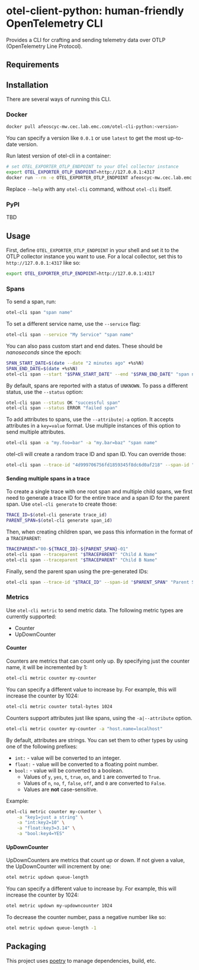 # otel-client-python: human-friendly OpenTelemetry CLI

Provides a CLI for crafting and sending telemetry data over OTLP (OpenTelemetry Line Protocol).

## Requirements

## Installation

There are several ways of running this CLI.

### Docker

```sh
docker pull afeoscyc-mw.cec.lab.emc.com/otel-cli-python:<version>
```

You can specify a version like `0.0.1` or use `latest` to get the most up-to-date version.

Run latest version of otel-cli in a container:

```sh
# set OTEL_EXPORTER_OTLP_ENDPOINT to your OTel collector instance
export OTEL_EXPORTER_OTLP_ENDPOINT=http://127.0.0.1:4317
docker run --rm -e OTEL_EXPORTER_OTLP_ENDPOINT afeoscyc-mw.cec.lab.emc.com/otel-cli-python:latest --help
```

Replace `--help` with any `otel-cli` command, without `otel-cli` itself.

### PyPI

TBD

## Usage

First, define `OTEL_EXPORTER_OTLP_ENDPOINT` in your shell and set it to the OTLP collector instance you want to use.
For a local collector, set this to `http://127.0.0.1:4317` like so:

```sh
export OTEL_EXPORTER_OTLP_ENDPOINT=http://127.0.0.1:4317
```

### Spans

To send a span, run:

```sh
otel-cli span "span name"
```

To set a different service name, use the `--service` flag:

```sh
otel-cli span --service "My Service" "span name"
```

You can also pass custom start and end dates. These should be *nanoseconds* since the epoch:

```sh
SPAN_START_DATE=$(date --date "2 minutes ago" +%s%N)
SPAN_END_DATE=$(date +%s%N)
otel-cli span --start "$SPAN_START_DATE" --end "$SPAN_END_DATE" "span name"
```

By default, spans are reported with a status of `UNKNOWN`. To pass a different status, use the `--status` option:

```sh
otel-cli span --status OK "successful span"
otel-cli span --status ERROR "failed span"
```

To add attributes to spans, use the `--attribute|-a` option. It accepts attributes in a `key=value` format. Use multiple instances of this option to send multiple attributes.

```sh
otel-cli span -a "my.foo=bar" -a "my.bar=baz" "span name"
```

otel-cli will create a random trace ID and span ID. You can override those:

```sh
otel-cli span --trace-id "4d999706756fd1859345f8dc6d0af218" --span-id "ac2a3b2b19ac602d"
```

#### Sending multiple spans in a trace

To create a single trace with one root span and multiple child spans, we first need to generate a trace ID for the entire trace and a span ID for the parent span. Use `otel-cli generate` to create those:

```sh
TRACE_ID=$(otel-cli generate trace_id)
PARENT_SPAN=$(otel-cli generate span_id)
```

Then, when creating children span, we pass this information in the format of a `TRACEPARENT`:

```sh
TRACEPARENT="00-${TRACE_ID}-${PARENT_SPAN}-01"
otel-cli span --traceparent "$TRACEPARENT" "Child A Name"
otel-cli span --traceparent "$TRACEPARENT" "Child B Name"
```

Finally, send the parent span using the pre-generated IDs:

```sh
otel-cli span --trace-id "$TRACE_ID" --span-id "$PARENT_SPAN" "Parent Span Name"
```

### Metrics

Use `otel-cli metric` to send metric data. The following metric types are currently supported:

- Counter
- UpDownCounter

#### Counter

Counters are metrics that can count only up.
By specifying just the counter name, it will be incremented by 1:

```sh
otel-cli metric counter my-counter
```

You can specify a different value to increase by. For example, this will increase the counter by 1024:

```sh
otel-cli metric counter total-bytes 1024
```

Counters support attributes just like spans, using the `-a|--attribute` option.

```sh
otel-cli metric counter my-counter -a "host.name=localhost"
```

By default, attributes are strings. You can set them to other types by using one of the following prefixes:

- `int:` - value will be converted to an integer.
- `float:` - value will be converted to a floating point number.
- `bool:` - value will be converted to a boolean.
  - Values of `y`, `yes`, `t`, `true`, `on`, and `1` are converted to `True`.
  - Values of `n`, `no`, `f`, `false`, `off`, and `0` are converted to `False`.
  - Values are __not__ case-sensitive.

Example:

```sh
otel-cli metric counter my-counter \
    -a "key1=just a string" \
    -a "int:key2=10" \
    -a "float:key3=3.14" \
    -a "bool:key4=YES"
```

#### UpDownCounter

UpDownCounters are metrics that count up or down.
If not given a value, the UpDownCounter will increment by one:

```sh
otel metric updown queue-length
```

You can specify a different value to increase by. For example, this will increase the counter by 1024:

```sh
otel metric updown my-updowncounter 1024
```

To decrease the counter number, pass a negative number like so:

```sh
otel metric updown queue-length -1
```

## Packaging
This project uses [poetry](https://python-poetry.org/) to manage dependencies, build, etc.
